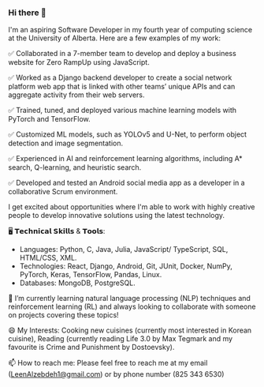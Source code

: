 ### Hi there 👋

<!--
**Leen-Alzebdeh/Leen-Alzebdeh** is a ✨ _special_ ✨ repository because its `README.md` (this file) appears on your GitHub profile.

Here are some ideas to get you started:

- 🔭 I’m currently working on ...
- 🌱 I’m currently learning ...
- 👯 I’m looking to collaborate on ...
- 🤔 I’m looking for help with ...
- 💬 Ask me about ...
- 📫 How to reach me: ...
- 😄 Pronouns: ...
- ⚡ Fun fact: ...
-->

I'm an aspiring Software Developer in my fourth year of computing science at the University of Alberta. 
Here are a few examples of my work:

✅ Collaborated in a 7-member team to develop and deploy a business website for Zero RampUp using JavaScript.

✅ Worked as a Django backend developer to create a social network platform web app that is linked with other teams’ unique APIs and can aggregate activity from their web servers.

✅ Trained, tuned, and deployed various machine learning models with PyTorch and TensorFlow.

✅ Customized ML models, such as YOLOv5 and U-Net, to perform object detection and image segmentation.

✅ Experienced in AI and reinforcement learning algorithms, including A* search, Q-learning, and heuristic search.

✅ Developed and tested an Android social media app as a developer in a collaborative Scrum environment.

I get excited about opportunities where I'm able to work with highly creative people to develop innovative solutions using the latest technology.

🖥️ 𝗧𝗲𝗰𝗵𝗻𝗶𝗰𝗮𝗹 𝗦𝗸𝗶𝗹𝗹𝘀 & 𝗧𝗼𝗼𝗹𝘀: 
  -	Languages: Python, C, Java, Julia, JavaScript/ TypeScript, SQL, HTML/CSS, XML.
  -	Technologies: React, Django, Android, Git, JUnit, Docker, NumPy, PyTorch, Keras, TensorFlow, Pandas, Linux.
  -	Databases: MongoDB, PostgreSQL.

🌱 I’m currently learning natural language processing (NLP) techniques and reinforcement learning (RL) and always looking to collaborate with someone on projects covering these topics!

😄 My Interests: Cooking new cuisines (currently most interested in Korean cuisine), Reading (currently reading Life 3.0 by Max Tegmark and my favourite is Crime and Punishment by Dostoevsky).

📫 How to reach me: Please feel free to reach me at my email (LeenAlzebdeh1@gmail.com) or by phone number (825 343 6530)

